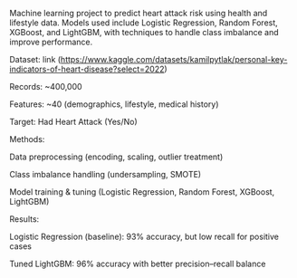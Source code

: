 Machine learning project to predict heart attack risk using health and lifestyle data. Models used include Logistic Regression, Random Forest, XGBoost, and LightGBM, with techniques to handle class imbalance and improve performance.

Dataset: link (https://www.kaggle.com/datasets/kamilpytlak/personal-key-indicators-of-heart-disease?select=2022)

Records: ~400,000

Features: ~40 (demographics, lifestyle, medical history)

Target: Had Heart Attack (Yes/No)

Methods:

Data preprocessing (encoding, scaling, outlier treatment)

Class imbalance handling (undersampling, SMOTE)

Model training & tuning (Logistic Regression, Random Forest, XGBoost, LightGBM)

Results:

Logistic Regression (baseline): 93% accuracy, but low recall for positive cases

Tuned LightGBM: 96% accuracy with better precision–recall balance
